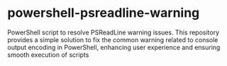 # powershell-psreadline-warning
PowerShell script to resolve PSReadLine warning issues. This repository provides a simple solution to fix the common warning related to console output encoding in PowerShell, enhancing user experience and ensuring smooth execution of scripts
